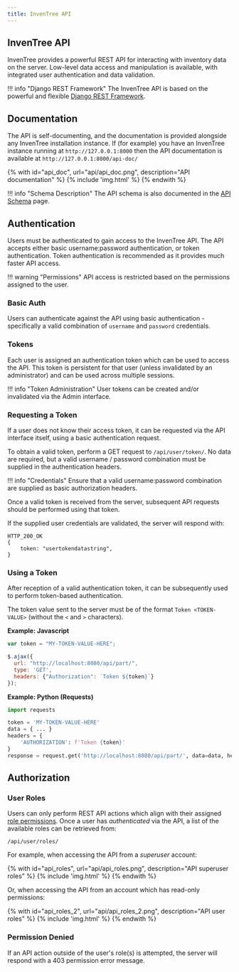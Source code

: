 ```yaml
---
title: InvenTree API
---
```


## InvenTree API

InvenTree provides a powerful REST API for interacting with inventory data on the server. Low-level data access and manipulation is available, with integrated user authentication and data validation.

!!! info "Django REST Framework"
    The InvenTree API is based on the powerful and flexible [Django REST Framework](https://www.django-rest-framework.org/).

## Documentation

The API is self-documenting, and the documentation is provided alongside any InvenTree installation instance. If (for example) you have an InvenTree instance running at `http://127.0.0.1:8000` then the API documentation is available at `http://127.0.0.1:8000/api-doc/`

{% with id="api_doc", url="api/api_doc.png", description="API documentation" %}
{% include 'img.html' %}
{% endwith %}

!!! info "Schema Description"
    The API schema is also documented in the [API Schema](./schema.md) page.

## Authentication

Users must be authenticated to gain access to the InvenTree API. The API accepts either basic username:password authentication, or token authentication. Token authentication is recommended as it provides much faster API access.

!!! warning "Permissions"
    API access is restricted based on the permissions assigned to the user.

### Basic Auth

Users can authenticate against the API using basic authentication - specifically a valid combination of `username` and `password` credentials.

### Tokens

Each user is assigned an authentication token which can be used to access the API. This token is persistent for that user (unless invalidated by an administrator) and can be used across multiple sessions.

!!! info "Token Administration"
    User tokens can be created and/or invalidated via the Admin interface.

### Requesting a Token

If a user does not know their access token, it can be requested via the API interface itself, using a basic authentication request.

To obtain a valid token, perform a GET request to `/api/user/token/`. No data are required, but a valid username / password combination must be supplied in the authentication headers.

!!! info "Credentials"
	Ensure that a valid username:password combination are supplied as basic authorization headers.

Once a valid token is received from the server, subsequent API requests should be performed using that token.

If the supplied user credentials are validated, the server will respond with:

```
HTTP_200_OK
{
    token: "usertokendatastring",
}
```

### Using a Token

After reception of a valid authentication token, it can be subsequently used to perform token-based authentication.

The token value sent to the server must be of the format `Token <TOKEN-VALUE>` (without the `<` and `>` characters).

**Example: Javascript**
```javascript
var token = "MY-TOKEN-VALUE-HERE";

$.ajax({
  url: "http://localhost:8080/api/part/",
  type: 'GET',
  headers: {"Authorization": `Token ${token}`}
});
```

**Example: Python (Requests)**
```python
import requests

token = 'MY-TOKEN-VALUE-HERE'
data = { ... }
headers = {
    'AUTHORIZATION': f'Token {token}'
}
response = request.get('http://localhost:8080/api/part/', data=data, headers=headers)
```

## Authorization

### User Roles

Users can only perform REST API actions which align with their assigned [role permissions](../settings/permissions.md#roles).
Once a user has *authenticated* via the API, a list of the available roles can be retrieved from:

`/api/user/roles/`

For example, when accessing the API from a *superuser* account:

{% with id="api_roles", url="api/api_roles.png", description="API superuser roles" %}
{% include 'img.html' %}
{% endwith %}

Or, when accessing the API from an account which has read-only permissions:

{% with id="api_roles_2", url="api/api_roles_2.png", description="API user roles" %}
{% include 'img.html' %}
{% endwith %}

### Permission Denied

If an API action outside of the user's role(s) is attempted, the server will respond with a 403 permission error message.
